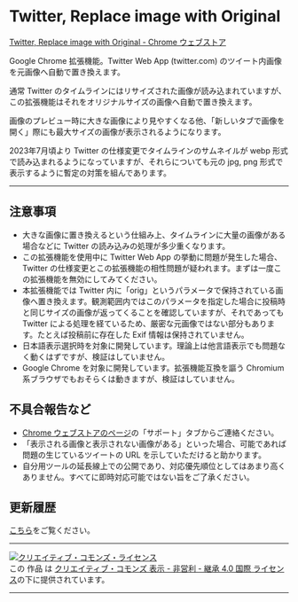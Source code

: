 # Twitter, Replace image with Original

[Twitter, Replace image with Original \- Chrome ウェブストア](https://chrome.google.com/webstore/detail/twitter-replace-image-wit/nbmclnmpljdfgbpoilipbapbnhlbnbai)

Google Chrome 拡張機能。Twitter Web App (twitter.com) のツイート内画像を元画像へ自動で置き換えます。

通常 Twitter のタイムラインにはリサイズされた画像が読み込まれていますが、この拡張機能はそれをオリジナルサイズの画像へ自動で置き換えます。

画像のプレビュー時に大きな画像により見やすくなる他、「新しいタブで画像を開く」際にも最大サイズの画像が表示されるようになります。

2023年7月頃より Twitter の仕様変更でタイムラインのサムネイルが webp 形式で読み込まれるようになっていますが、それらについても元の jpg, png 形式で表示するように暫定の対策を組んであります。

---

## 注意事項

- 大きな画像に置き換えるという仕組み上、タイムラインに大量の画像がある場合などに Twitter の読み込みの処理が多少重くなります。
- この拡張機能を使用中に Twitter Web App の挙動に問題が発生した場合、Twitter の仕様変更とこの拡張機能の相性問題が疑われます。まずは一度この拡張機能を無効にしてみてください。
- 本拡張機能では Twitter 内に「orig」というパラメータで保持されている画像へ置き換えます。観測範囲内ではこのパラメータを指定した場合に投稿時と同じサイズの画像が返ってくることを確認していますが、それであっても Twitter による処理を経ているため、厳密な元画像ではない部分もあります。たとえば投稿前に存在した Exif 情報は保持されていません。
- 日本語表示選択時を対象に開発しています。理論上は他言語表示でも問題なく動くはずですが、検証はしていません。
- Google Chrome を対象に開発しています。拡張機能互換を謳う Chromium 系ブラウザでもおそらくは動きますが、検証はしていません。

## 不具合報告など

- [Chrome ウェブストアのページ](https://chrome.google.com/webstore/detail/twitter-replace-image-wit/nbmclnmpljdfgbpoilipbapbnhlbnbai)の「サポート」タブからご連絡ください。
- 「表示される画像と表示されない画像がある」といった場合、可能であれば問題の生じているツイートの URL を示していただけると助かります。
- 自分用ツールの延長線上での公開であり、対応優先順位としてはあまり高くありません。すべてに即時対応可能ではない旨をご了承ください。

## 更新履歴

[こちら](https://github.com/Y-dash/twitter-replace-image-with-original/releases)をご覧ください。

---

[![クリエイティブ・コモンズ・ライセンス](https://i.creativecommons.org/l/by-nc-sa/4.0/88x31.png)](http://creativecommons.org/licenses/by-nc-sa/4.0/)  
この 作品 は [クリエイティブ・コモンズ 表示 - 非営利 - 継承 4.0 国際 ライセンス](http://creativecommons.org/licenses/by-nc-sa/4.0/)の下に提供されています。

---